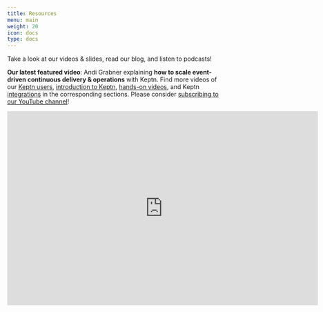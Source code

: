 ```yaml
---
title: Resources
menu: main
weight: 20
icon: docs
type: docs
---
```


Take a look at our videos & slides, read our blog, and listen to podcasts!

**Our latest featured video**: Andi Grabner explaining **how to scale event-driven continuous delivery & operations** with Keptn. Find more videos of our [Keptn users](./user-adoption/), [introduction to Keptn](./concepts/), [hands-on videos](./hands-on/), and Keptn [integrations](./integrations/) in the corresponding sections. Please consider [subscribing to our YouTube channel](https://www.youtube.com/c/keptn/)!

<iframe width="720" height="450" src="https://www.youtube.com/embed/8OpyoXgCAzA" frameborder="0" allow="accelerometer; autoplay; clipboard-write; encrypted-media; gyroscope; picture-in-picture" allowfullscreen></iframe>
